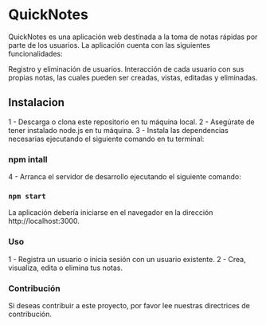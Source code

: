 # QuickNotes

QuickNotes es una aplicación web destinada a la toma de notas rápidas por parte de los usuarios. La aplicación cuenta con las siguientes funcionalidades:

Registro y eliminación de usuarios.
Interacción de cada usuario con sus propias notas, las cuales pueden ser creadas, vistas, editadas y eliminadas.

## Instalacion

1 - Descarga o clona este repositorio en tu máquina local.
2 - Asegúrate de tener instalado node.js en tu máquina.
3 - Instala las dependencias necesarias ejecutando el siguiente comando en tu terminal:
### npm intall 
4 - Arranca el servidor de desarrollo ejecutando el siguiente comando:

### `npm start`

La aplicación debería iniciarse en el navegador en la dirección http://localhost:3000.

### Uso
1 - Registra un usuario o inicia sesión con un usuario existente.
2 - Crea, visualiza, edita o elimina tus notas.

### Contribución
Si deseas contribuir a este proyecto, por favor lee nuestras directrices de contribución.

